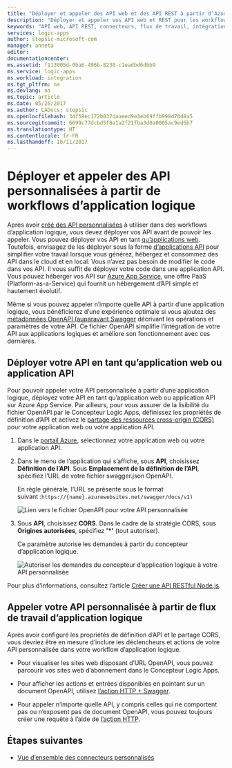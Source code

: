 ```yaml
---
title: "Déployer et appeler des API web et des API REST à partir d’Azure Logic Apps | Microsoft Docs"
description: "Déployer et appeler vos API web et REST pour les workflows d’intégration système dans Azure Logic Apps"
keywords: "API web, API REST, connecteurs, flux de travail, intégration système, authentifier"
services: logic-apps
author: stepsic-microsoft-com
manager: anneta
editor: 
documentationcenter: 
ms.assetid: f113005d-0ba6-496b-8230-c1eadbd6dbb9
ms.service: logic-apps
ms.workload: integration
ms.tgt_pltfrm: na
ms.devlang: na
ms.topic: article
ms.date: 05/26/2017
ms.author: LADocs; stepsic
ms.openlocfilehash: 3df59ec172b037daaeed9e3eb69ffb990d70d8a5
ms.sourcegitcommit: 6699c77dcbd5f8a1a2f21fba3d0a0005ac9ed6b7
ms.translationtype: HT
ms.contentlocale: fr-FR
ms.lasthandoff: 10/11/2017
---
```

# <a name="deploy-and-call-custom-apis-from-logic-app-workflows"></a>Déployer et appeler des API personnalisées à partir de workflows d’application logique

Après avoir [créé des API personnalisées](./logic-apps-create-api-app.md) à utiliser dans des workflows d’application logique, vous devez déployer vos API avant de pouvoir les appeler. Vous pouvez déployer vos API en tant [qu’applications web](../app-service/app-service-web-overview.md). Toutefois, envisagez de les déployer sous la forme [d’applications API](../app-service/app-service-web-tutorial-rest-api.md) pour simplifier votre travail lorsque vous générez, hébergez et consommez des API dans le cloud et en local. Vous n’avez pas besoin de modifier le code dans vos API. Il vous suffit de déployer votre code dans une application API. Vous pouvez héberger vos API sur [Azure App Service](../app-service/app-service-web-overview.md), une offre PaaS (Platform-as-a-Service) qui fournit un hébergement d’API simple et hautement évolutif.

Même si vous pouvez appeler n’importe quelle API à partir d’une application logique, vous bénéficierez d’une expérience optimale si vous ajoutez des [métadonnées OpenAPI (auparavant Swagger](http://swagger.io/specification/) décrivant les opérations et paramètres de votre API. Ce fichier OpenAPI simplifie l’intégration de votre API aux applications logiques et améliore son fonctionnement avec ces dernières.

## <a name="deploy-your-api-as-a-web-app-or-api-app"></a>Déployer votre API en tant qu’application web ou application API

Pour pouvoir appeler votre API personnalisée à partir d’une application logique, déployez votre API en tant qu’application web ou application API sur Azure App Service. Par ailleurs, pour vous assurer de la lisibilité du fichier OpenAPI par le Concepteur Logic Apps, définissez les propriétés de définition d’API et activez le [partage des ressources cross-origin (CORS)](../app-service/app-service-web-overview.md) pour votre application web ou votre application API.

1. Dans le [portail Azure](https://portal.azure.com), sélectionnez votre application web ou votre application API.

2. Dans le menu de l’application qui s’affiche, sous **API**, choisissez **Définition de l’API**. Sous **Emplacement de la définition de l’API**, spécifiez l’URL de votre fichier swagger.json OpenAPI.

   En règle générale, l’URL se présente sous le format suivant :`https://{name}.azurewebsites.net/swagger/docs/v1)`

   ![Lien vers le fichier OpenAPI pour votre API personnalisée](./media/logic-apps-custom-api-deploy-call/custom-api-swagger-url.png)

3. Sous **API**, choisissez **CORS**. Dans le cadre de la stratégie CORS, sous **Origines autorisées**, spécifiez **'*'** (tout autoriser).

   Ce paramètre autorise les demandes à partir du concepteur d’application logique.

   ![Autoriser les demandes du concepteur d’application logique à votre API personnalisée](./media/logic-apps-custom-api-deploy-call/custom-api-cors.png)

Pour plus d’informations, consultez l’article [Créer une API RESTful Node.js](../app-service/app-service-web-tutorial-rest-api.md).

## <a name="call-your-custom-api-from-logic-app-workflows"></a>Appeler votre API personnalisée à partir de flux de travail d’application logique

Après avoir configuré les propriétés de définition d’API et le partage CORS, vous devriez être en mesure d’inclure les déclencheurs et actions de votre API personnalisée dans votre workflow d’application logique. 

*  Pour visualiser les sites web disposant d’URL OpenAPI, vous pouvez parcourir vos sites web d’abonnement dans le Concepteur Logic Apps.

*  Pour afficher les actions et entrées disponibles en pointant sur un document OpenAPI, utilisez [l’action HTTP + Swagger](../connectors/connectors-native-http-swagger.md).

*  Pour appeler n’importe quelle API, y compris celles qui ne comportent pas ou n’exposent pas de document OpenAPI, vous pouvez toujours créer une requête à l’aide de [l’action HTTP](../connectors/connectors-native-http.md).

## <a name="next-steps"></a>Étapes suivantes

* [Vue d’ensemble des connecteurs personnalisés](../logic-apps/custom-connector-overview.md)